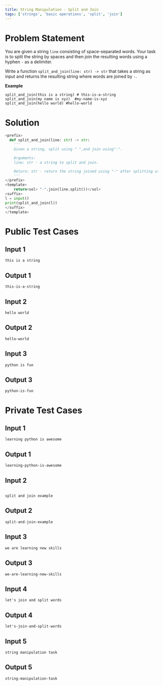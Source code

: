 ```yaml
---
title: String Manipulation - Split and Join
tags: ['strings', 'basic operations', 'split', 'join']
---
```


# Problem Statement

You are given a string `line` consisting of space-separated words. Your task is to split the string by spaces and then join the resulting words using a hyphen `-` as a delimiter.

Write a function `split_and_join(line: str) -> str` that takes a string as input and returns the resulting string where words are joined by `-`.

**Example**
```py3
split_and_join(this is a string) # this-is-a-string
split_and_join(my name is xyz)  #my-name-is-xyz
split_and_join(hello world) #hello-world
```

# Solution
```python test.py  -r 'python test.py'
<prefix>
  def split_and_join(line: str) -> str:
    '''
    Given a string, split using " ",and join using"-".

    Arguments:
    line: str - a string to split and join.

    Return: str - return the string joined using "-" after splitting using " ".
    '''
</prefix>
<template>
    return<sol> "-".join(line.split())</sol>
<suffix>
l = input()
print(split_and_join(l))
</suffix>
</template>
```

# Public Test Cases

## Input 1

```
this is a string

```

## Output 1

```
this-is-a-string

```


## Input 2

```
hello world

```

## Output 2

```
hello-world

```


## Input 3

```
python is fun

```

## Output 3

```
python-is-fun

```


# Private Test Cases

## Input 1

```
learning python is awesome

```

## Output 1

```
learning-python-is-awesome

```

## Input 2
```

split and join example

```

## Output 2

```
split-and-join-example

```

## Input 3

```
we are learning new skills

```

## Output 3

```
we-are-learning-new-skills

```

## Input 4

```
let's join and split words

```

## Output 4

```
let's-join-and-split-words

```

## Input 5

```
string manipulation task

```

## Output 5

```
string-manipulation-task

```
